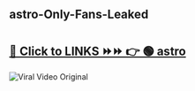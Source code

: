 
 ## astro-Only-Fans-Leaked

# <h2><a href="https://clipsfans.com/astro&ref=git">🔗 Click to LINKS ⏩⏩ 👉 🟢 astro </a></h2>

<a href="https://clipsfans.com/astro&ref=git" rel="nofollow" data-target="animated-image.originalLink"><img src="https://i.ibb.co.com/xMMVF88/686577567.gif" alt="Viral Video Original" style="max-width: 100%; display: inline-block;" data-target="animated-image.originalImage"></a>
